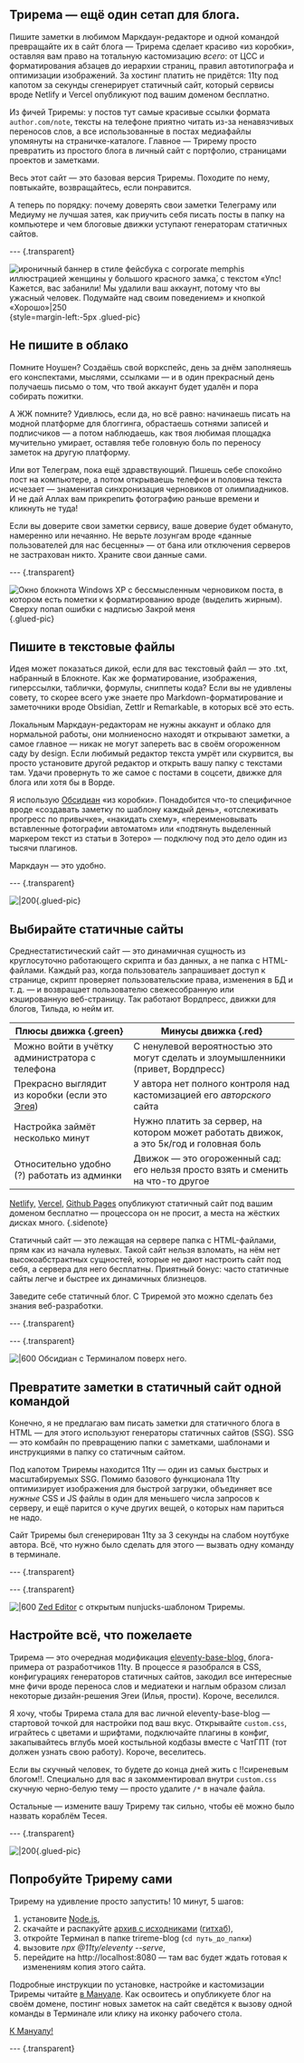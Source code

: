 <article>

# Трирема — ещё один сетап для блога.

Пишите заметки в любимом Маркдаун-редакторе и одной командой превращайте их в сайт блога — Трирема сделает красиво «из коробки», оставляя вам право на тотальную кастомизацию *всего*: от ЦСС и форматирования абзацев до иерархии страниц, правил автотипографа и оптимизации изображений. За хостинг платить не придётся: 11ty под капотом за секунды сгенерирует статичный сайт, который сервисы вроде Netlify и Vercel опубликуют под вашим доменом бесплатно.

Из фичей Триремы: у постов тут самые красивые ссылки формата `author.com/note`, тексты на телефоне приятно читать из-за ненавязчивых переносов слов, а все использованные в постах медиафайлы упомянуты на страничке-каталоге. Главное — Трирему просто превратить из простого блога в личный сайт с портфолио, страницами проектов и заметками.

Весь этот сайт — это базовая версия Триремы. Походите по нему, повтыкайте, возвращайтесь, если понравится.

А теперь по порядку: почему доверять свои заметки Телеграму или Медиуму не лучшая затея, как приучить себя писать посты в папку на компьютере и чем блоговые движки уступают генераторам статичных сайтов.

--- {.transparent}

![ироничный баннер в стиле фейсбука с corporate memphis иллюстрацией женщины у большого красного замка́, с текстом «Упс! Кажется, вас забанили! Мы удалили ваш аккаунт, потому что вы ужасный человек. Подумайте над своим поведением» и кнопкой «Хорошо»|250](u-got-banned.png){style=margin-left:-5px .glued-pic}

## Не пишите в облако

Помните Ноушен? Cоздаёшь свой воркспейс, день за днём заполняешь его конспектами, мыслями, ссылками — и в один прекрасный день получаешь письмо о том, что твой аккаунт будет удалён и пора собирать пожитки.

А ЖЖ помните? Удивлюсь, если да, но всё равно: начинаешь писать на модной платформе для блоггинга, обрастаешь сотнями записей и подписчиков — а потом наблюдаешь, как твоя любимая площадка мучительно умирает, оставляя тебе головную боль по переносу заметок на другую платформу.

Или вот Телеграм, пока ещё здравствующий. Пишешь себе спокойно пост на компьютере, а потом открываешь телефон и половина текста исчезает — знаменитая синхронизация черновиков от олимпиадников. И не дай Аллах вам прикрепить фотографию раньше времени и кликнуть не туда!

Если вы доверите свои заметки сервису, ваше доверие будет обмануто, намеренно или нечаянно. Не верьте лозунгам вроде «данные пользователей для нас бесценны» — от бана или отключения серверов не застрахован никто. Храните свои данные сами.

--- {.transparent}

![Окно блокнота Windows XP с бессмысленным черновиком поста, в котором есть пометки к форматированию вроде (выделить жирным). Сверху попап ошибки с надписью Закрой меня](close-the-notepad.png){.glued-pic}
## Пишите в текстовые файлы

Идея может показаться дикой, если для вас текстовый файл — это  .txt, набранный в Блокноте. Как же форматирование, изображения, гиперссылки, таблички, формулы, сниппеты кода? Если вы не удивлены совету, то скорее всего уже знаете про Markdown-форматирование и заметочники вроде Obsidian, Zettlr и Remarkable, в которых всё это есть.

Локальным Маркдаун-редакторам не нужны аккаунт и облако для нормальной работы, они молниеносно находят и открывают заметки, а самое главное — никак не могут запереть вас в своём огороженном саду by design. Если любимый редактор текста умрёт или скурвится, вы просто установите другой редактор и открыть вашу папку с текстами там. Удачи провернуть то же самое с постами в соцсети, движке для блога или хотя бы в Ворде.

Я использую [Обсидиан](https://obsidian.md/) «из коробки». Понадобится что-то специфичное вроде «создавать заметку по шаблону каждый день», «отслеживать прогресс по привычке», «накидать схему», «переименовывать вставленные фотографии автоматом» или «подтянуть выделенный маркером текст из статьи в Зотеро» — подключу под это дело один из тысячи плагинов.

Маркдаун — это удобно.

--- {.transparent}

![|200](newnote.png){.glued-pic}
## Выбирайте статичные сайты

Среднестатистический сайт — это динамичная сущность из круглосуточно работающего скрипта и баз данных, а не папка с HTML-файлами. Каждый раз, когда пользователь запрашивает доступ к странице, скрипт проверяет пользовательские права, изменения в БД и т. д. — и возвращает пользователю свежесобранную или кэшированную веб-страницу. Так работают Вордпресс, движки для блогов, Тильда, ю нейм ит.

| Плюсы движка {.green}                                                      | Минусы движка {.red}                                                                    |
| -------------------------------------------------------------------------- | --------------------------------------------------------------------------------------- |
| Можно войти в учётку администратора с телефона                             | С ненулевой вероятностью это могут сделать и злоумышленники  (привет, Вордпресс)        |
| Прекрасно выглядит <br>из коробки (если это [Эгея](https://blogengine.ru)) | У автора нет полного контроля над кастомизацией его *авторского* сайта                  |
| Настройка займёт несколько минут                                           | Нужно платить за сервер, на котором может работать движок, а это 5к/год и головная боль |
| Относительно удобно (?) работать из админки                                | Движок — это огороженный сад: его нельзя просто взять и сменить на что-то другое        |

[Netlify,](https://www.netlify.com/) [Vercel,](https://vercel.com/guides/deploying-eleventy-with-vercel) [Github Pages](https://pages.github.com/) опубликуют статичный сайт под вашим доменом бесплатно — процессора он не просит, а места на жёстких дисках много. {.sidenote}

Статичный сайт — это лежащая на сервере папка с HTML-файлами, прям как из начала нулевых. Такой сайт нельзя взломать, на нём нет высокоабстрактных сущностей, которые не дают настроить сайт под себя, а сервера для него бесплатны. Приятный бонус: часто статичные сайты легче и быстрее их динамичных близнецов.

Заведите себе статичный блог. С Триремой это можно сделать без знания веб-разработки.

--- {.transparent}

--- {.transparent}

![|600](obsidian-terminal-screenshot.png) Обсидиан c Терминалом поверх него.

## Превратите заметки в статичный сайт одной командой

Конечно, я не предлагаю вам писать заметки для статичного блога в HTML — для этого используют генераторы статичных сайтов (SSG). SSG — это комбайн по превращению папки с заметками, шаблонами и инструкциями в папку со статичным сайтом.

Под капотом Триремы находится 11ty — один из самых быстрых и масштабируемых SSG. Помимо базового функционала 11ty оптимизирует изображения для быстрой загрузки, объединяет все *нужные* CSS и JS файлы в один для меньшего числа запросов к серверу, и ещё парится о куче других вещей, о которых нам париться не надо.

Сайт Триремы был сгенерирован 11ty за 3 секунды на слабом ноутбуке автора. Всё, что нужно было сделать для этого — вызвать одну команду в терминале.

--- {.transparent}

--- {.transparent}


![|600](zed-editor-screenshot.png) [Zed Editor](https://zed.dev/) с открытым nunjucks-шаблоном Триремы.

## Настройте всё, что пожелаете

Трирема — это очередная модификация [eleventy-base-blog,](https://demo-base-blog.11ty.dev/) блога-примера от разработчиков 11ty. В процессе я разобрался в CSS, конфигурациях генераторов статичных сайтов, закодил все интересные мне фичи вроде переноса слов и медиатеки и наглым образом слизал некоторые дизайн-решения Эгеи (Илья, прости). Короче, веселился.

Я хочу, чтобы Трирема стала для вас личной eleventy-base-blog — стартовой точкой для настройки под ваш вкус. Открывайте `custom.css`, играйтесь с цветами и шрифтами, подключайте плагины в конфиг, закапывайтесь вглубь моей костыльной кодбазы вместе с ЧатГПТ (тот должен узнать свою работу). Короче, веселитесь.

Если вы скучный человек, то будете до конца дней жить с !!сиреневым блогом!!. Специально для вас я закомментировал  внутри `custom.css` скучную черно-белую тему — просто удалите `/*` в начале файла.

Остальные — измените вашу Трирему так сильно, чтобы её можно было назвать кораблём Тесея.

--- {.transparent}



![|200](/blog/media/newnote-4.png){.glued-pic}
## Попробуйте Трирему сами

Трирему на удивление просто запустить! 10 минут, 5 шагов:
1. установите [Node.js](https://nodejs.org/en/download),
2. скачайте и распакуйте [архив с исходниками](https://github.com/magvag/trireme-blog/archive/refs/heads/main.zip) ([гитхаб](https://github.com/magvag/trireme-blog)),
3. откройте Терминал в папке trireme-blog (`cd путь_до_папки`)
4. вызовите *npx @11ty/eleventy --serve*,
5. перейдите на http://localhost:8080 — там вас будет ждать готовая к изменениям копия этого сайта.

Подробные инструкции по установке, настройке и кастомизации Триремы читайте <a href='/notes/'>в Мануале</a>. Как освоитесь и опубликуете блог на своём домене, постинг новых заметок на сайт сведётся к вызову одной команды в Терминале или клику на иконку рабочего стола.

</article>

<a class='giant' href='/notes/'>К Мануалу!</a>

--- {.transparent}
